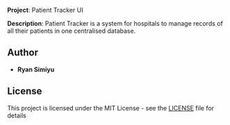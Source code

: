 **Project**: Patient Tracker UI

**Description**: Patient Tracker is a system for hospitals to manage records of all their patients in one centralised database.

## Author

*   **Ryan Simiyu** 

## License

This project is licensed under the MIT License - see the [LICENSE](LICENSE) file for details